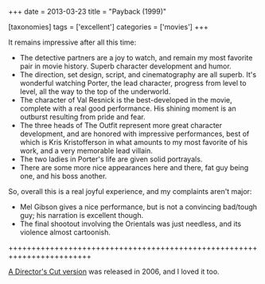 +++
date = 2013-03-23
title = "Payback (1999)"

[taxonomies]
tags = ['excellent']
categories = ['movies']
+++

It remains impressive after all this time:

-   The detective partners are a joy to watch, and remain my most
    favorite pair in movie history. Superb character development and
    humor.
-   The direction, set design, script, and cinematography are all
    superb. It\'s wonderful watching Porter, the lead character,
    progress from level to level, all the way to the top of the
    underworld.
-   The character of Val Resnick is the best-developed in the movie,
    complete with a real good performance. His shining moment is an
    outburst resulting from pride and fear.
-   The three heads of The Outfit represent more great character
    development, and are honored with impressive performances, best of
    which is Kris Kristofferson in what amounts to my most favorite of
    his work, and a very memorable lead villain.
-   The two ladies in Porter\'s life are given solid portrayals.
-   There are some more nice appearances here and there, fat guy being
    one, and his boss another.

So, overall this is a real joyful experience, and my complaints aren\'t
major:

-   Mel Gibson gives a nice performance, but is not a convincing
    bad/tough guy; his narration is excellent though.
-   The final shootout involving the Orientals was just needless, and
    its violence almost cartoonish.

++++++++++++++++++++++++++++++++++++++++++++++++++++++++++++++++++++++++

[A Director\'s Cut version] was released in 2006, and I loved it too.

  [A Director\'s Cut version]: http://tshepang.net/payback-straight-up-2006

